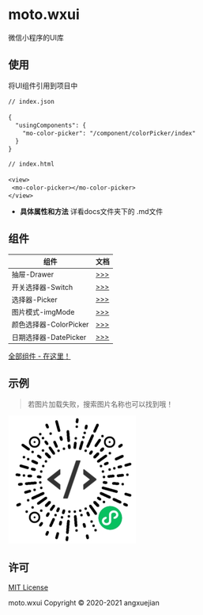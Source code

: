 # moto.wxui
微信小程序的UI库

## 使用
将UI组件引用到项目中
```
// index.json

{
  "usingComponents": {
    "mo-color-picker": "/component/colorPicker/index"
  }
}
```
```
// index.html

<view>
 <mo-color-picker></mo-color-picker>
</view>
```

- **具体属性和方法** 详看docs文件夹下的 .md文件

## 组件

组件 | 文档
--- | ---
抽屉-Drawer      | [ >>> ](docs/drawer.md)
开关选择器-Switch | [ >>> ](docs/switch.md)
选择器-Picker    | [ >>> ](docs/picker.md)
图片模式-imgMode | [ >>> ](docs/imgMode.md)
颜色选择器-ColorPicker | [ >>> ](docs/colorPicker.md)
日期选择器-DatePicker | [ >>> ](docs/datePicker.md)

[全部组件 - 在这里！](LIST.md)

## 示例
> 若图片加载失败，搜索图片名称也可以找到哦！

![Moto UI示例](docs/a.jpg)

## 许可
[MIT License](LICENSE)

moto.wxui Copyright © 2020-2021 angxuejian